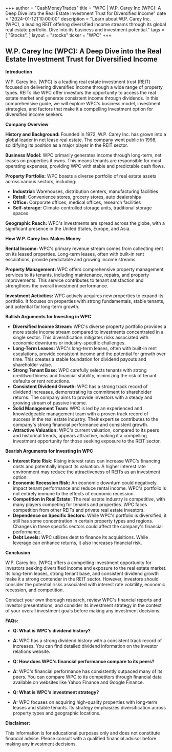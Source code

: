 +++
author = "CashMoneyTrades"
title = "WPC |  W.P. Carey Inc (WPC): A Deep Dive into the Real Estate Investment Trust for Diversified Income"
date = "2024-01-12T10:00:00"
description = "Learn about W.P. Carey Inc. (WPC), a leading REIT offering diversified income streams through its global real estate portfolio. Dive into its business and investment potential."
tags = [
"Stocks",
]
layout = "stocks"
ticker = "WPC"
+++
        


## W.P. Carey Inc (WPC): A Deep Dive into the Real Estate Investment Trust for Diversified Income

**Introduction**

W.P. Carey Inc. (WPC) is a leading real estate investment trust (REIT) focused on delivering diversified income through a wide range of property types. REITs like WPC offer investors the opportunity to access the real estate market and generate consistent income through dividends. In this comprehensive guide, we will explore WPC's business model, investment strategies, and factors that make it a compelling investment option for diversified income seekers.

**Company Overview**

**History and Background:** Founded in 1972, W.P. Carey Inc. has grown into a global leader in net lease real estate. The company went public in 1998, solidifying its position as a major player in the REIT sector.

**Business Model:** WPC primarily generates income through long-term, net leases on properties it owns. This means tenants are responsible for most operating expenses, providing WPC with stable and predictable cash flows. 

**Property Portfolio:** WPC boasts a diverse portfolio of real estate assets across various sectors, including:

* **Industrial:** Warehouses, distribution centers, manufacturing facilities
* **Retail:** Convenience stores, grocery stores, auto dealerships
* **Office:** Corporate offices, medical offices, research facilities
* **Self-storage:** Climate-controlled storage units, traditional storage spaces

**Geographic Reach:** WPC's investments are spread across the globe, with a significant presence in the United States, Europe, and Asia.

**How W.P. Carey Inc. Makes Money**

**Rental Income:** WPC's primary revenue stream comes from collecting rent on its leased properties. Long-term leases, often with built-in rent escalations, provide predictable and growing income streams.

**Property Management:** WPC offers comprehensive property management services to its tenants, including maintenance, repairs, and property improvements. This service contributes to tenant satisfaction and strengthens the overall investment performance.

**Investment Activities:** WPC actively acquires new properties to expand its portfolio. It focuses on properties with strong fundamentals, stable tenants, and potential for long-term growth.

**Bullish Arguments for Investing in WPC**

* **Diversified Income Stream:** WPC's diverse property portfolio provides a more stable income stream compared to investments concentrated in a single sector. This diversification mitigates risks associated with economic downturns or industry-specific challenges.
* **Long-Term Leases:** WPC's long-term leases, often with built-in rent escalations, provide consistent income and the potential for growth over time. This creates a stable foundation for dividend payouts and shareholder value.
* **Strong Tenant Base:** WPC carefully selects tenants with strong creditworthiness and financial stability, minimizing the risk of tenant defaults or rent reductions.
* **Consistent Dividend Growth:** WPC has a strong track record of dividend increases, demonstrating its commitment to shareholder returns. The company aims to provide investors with a steady and growing stream of passive income.
* **Solid Management Team:** WPC is led by an experienced and knowledgeable management team with a proven track record of success in the real estate industry. Their expertise contributes to the company's strong financial performance and consistent growth.
* **Attractive Valuation:** WPC's current valuation, compared to its peers and historical trends, appears attractive, making it a compelling investment opportunity for those seeking exposure to the REIT sector.

**Bearish Arguments for Investing in WPC**

* **Interest Rate Risk:** Rising interest rates can increase WPC's financing costs and potentially impact its valuation. A higher interest rate environment may reduce the attractiveness of REITs as an investment option.
* **Economic Recession Risk:** An economic downturn could negatively impact tenant performance and reduce rental income.  WPC's portfolio is not entirely immune to the effects of economic recession.
* **Competition in Real Estate:** The real estate industry is competitive, with many players competing for tenants and properties. WPC faces competition from other REITs and private real estate investors.
* **Dependence on Specific Sectors:** While WPC's portfolio is diversified, it still has some concentration in certain property types and regions. Changes in these specific sectors could affect the company's financial performance.
* **Debt Levels:** WPC utilizes debt to finance its acquisitions. While leverage can enhance returns, it also increases financial risk. 

**Conclusion**

W.P. Carey Inc. (WPC) offers a compelling investment opportunity for investors seeking diversified income and exposure to the real estate market. Its long-term leases, strong tenant base, and consistent dividend growth make it a strong contender in the REIT sector. However, investors should consider the potential risks associated with interest rate volatility, economic recession, and competition.


Conduct your own thorough research, review WPC's financial reports and investor presentations, and consider its investment strategy in the context of your overall investment goals before making any investment decisions.

**FAQs:**

* **Q: What is WPC's dividend history?**
* **A:** WPC has a strong dividend history with a consistent track record of increases. You can find detailed dividend information on the investor relations website.

* **Q: How does WPC's financial performance compare to its peers?**
* **A:** WPC's financial performance has consistently outpaced many of its peers. You can compare WPC to its competitors through financial data available on websites like Yahoo Finance and Google Finance.

* **Q: What is WPC's investment strategy?**
* **A:** WPC focuses on acquiring high-quality properties with long-term leases and stable tenants. Its strategy emphasizes diversification across property types and geographic locations.

**Disclaimer:**

This information is for educational purposes only and does not constitute financial advice. Please consult with a qualified financial advisor before making any investment decisions.
